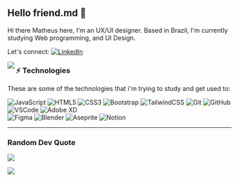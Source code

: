 ## Hello friend.md 👋

Hi there Matheus here, I'm an UX/UI designer. Based in Brazil, I'm currently studying Web programming, and UI Design.

Let's connect: [![LinkedIn](https://img.shields.io/badge/LinkedIn-%230077B5.svg?logo=linkedin&logoColor=white)](https://linkedin.com/in//matheus-ui) 

<img align="left" src="https://github-readme-stats.vercel.app/api?username=FawkesSt&theme=nightowl&hide_border=true&include_all_commits=true&count_private=true" />

### ⚡ Technologies

These are some of the technologies that i'm trying to study and get used to:

![JavaScript](https://img.shields.io/badge/javascript-%23323330.svg?style=flat&logo=javascript&logoColor=%23F7DF1E) 
![HTML5](https://img.shields.io/badge/-HTML5-E34F26?style=flat&logo=html5&logoColor=white)
![CSS3](https://img.shields.io/badge/-CSS3-1572B6?style=flat&logo=css3)
![Bootstrap](https://img.shields.io/badge/bootstrap-%23563D7C.svg?style=flat&logo=bootstrap&logoColor=white) 
![TailwindCSS](https://img.shields.io/badge/tailwindcss-%2338B2AC.svg?style=flat&logo=tailwind-css&logoColor=white)
![Git](https://img.shields.io/badge/-Git-black?style=flat&logo=git)
![GitHub](https://img.shields.io/badge/-GitHub-181717?style=flat&logo=github)
![VSCode](https://img.shields.io/badge/-VSCode-007ACC?style=flat&logo=visual-studio-code&logoColor=white)
![Adobe XD](https://img.shields.io/badge/Adobe%20XD-470137?style=flat&logo=Adobe%20XD&logoColor=#FF61F6) 	
![Figma](https://img.shields.io/badge/figma-%23F24E1E.svg?style=flat&logo=figma&logoColor=white) 
![Blender](https://img.shields.io/badge/blender-%23F5792A.svg?style=flat&logo=blender&logoColor=white) 
![Aseprite](https://img.shields.io/badge/Aseprite-FFFFFF?style=flat&logo=Aseprite&logoColor=#7D929E) 
![Notion](https://img.shields.io/badge/Notion-%23000000.svg?style=flat&logo=notion&logoColor=white) 

------------
### Random Dev Quote
![](https://quotes-github-readme.vercel.app/api?type=horizontal&theme=tokyonight)

![](https://github-readme-stats.vercel.app/api/top-langs/?username=FawkesSt&theme=nightowl&hide_border=true&include_all_commits=true&count_private=true&layout=compact)




